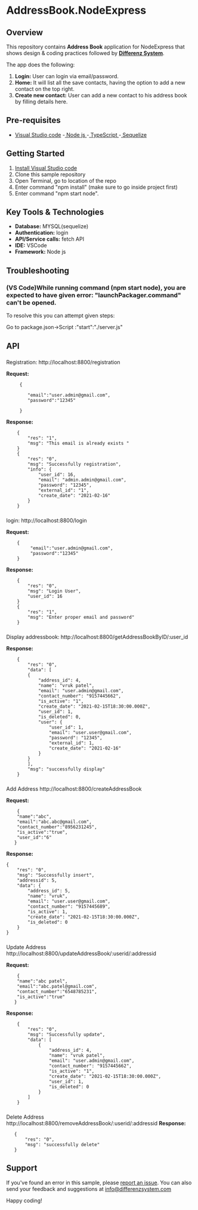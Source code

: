 # AddressBook.NodeExpress

## Overview
This repository contains **Address Book** application for NodeExpress that shows design & coding practices followed by **[Differenz System](http://www.differenzsystem.com/)**.

The app does the following:
1. **Login:** User can login via email/password. 
2. **Home:** It will list all the save contacts, having the option to add a new contact on the top right.
3. **Create new contact:** User can add a new contact to his address book by filling details here.

## Pre-requisites
- [Visual Studio code](https://code.visualstudio.com/)
-[ Node js ](https://nodejs.org/en/)
-[ TypeScript ](http://typescript.org/)
-[ Sequelize ](http://docs.sequelizejs.com/)


## Getting Started
1. [Install Visual Studio code](https://code.visualstudio.com/)
2. Clone this sample repository
3. Open Terminal, go to location of the repo
4. Enter command "npm install" (make sure to go inside project first)
5. Enter command "npm start node".


## Key Tools & Technologies
- **Database:** MYSQL(sequelize)
- **Authentication:** login
- **API/Service calls:** fetch API
- **IDE:**  VSCode
- **Framework:** Node js

## Troubleshooting
### (VS Code)While running command (npm start node), you are expected to have given error: "launchPackager.command" can't be opened.
To resolve this you can attempt given steps:

Go to package.json->Script :"start":"./server.js"



## API
###
Registration:
http://localhost:8800/registration

**Request:**
```
     {
	
        "email":"user.admin@gmail.com",
        "password":"12345"

     }
 ```
**Response:**
```
	{
        "res": "1",
        "msg": "This email is already exists "
    }
    {
        "res": "0",
        "msg": "Successfully registration",
        "info": {
            "user_id": 16,
            "email": "admin.admin@gmail.com",
            "password": "12345",
            "external_id": "1",
            "create_date": "2021-02-16"
        }
    }
```

###
login:
http://localhost:8800/login

**Request:**
```
    {
         "email":"user.admin@gmail.com",
         "password":"12345"
    }
```
**Response:**
```
    {
        "res": "0",
        "msg": "Login User",
        "user_id": 16
    }
    {
        "res": "1",
        "msg": "Enter proper email and password"
    }
```
###
Display addressbook:
http://localhost:8800/getAddressBookByID/:user_id

**Response:**
```
    {
        "res": "0",
        "data": [
        {
            "address_id": 4,
            "name": "vruk patel",
            "email": "user.admin@gmail.com",
            "contact_number": "9157445662",
            "is_active": "1",
            "create_date": "2021-02-15T18:30:00.000Z",
            "user_id": 1,
            "is_deleted": 0,
            "user": {
                "user_id": 1,
                "email": "user.user@gmail.com",
                "password": "12345",
                "external_id": 1,
                "create_date": "2021-02-16"
            }
        }
        ],
        "msg": "successfully display"
    }
```
###
Add Address
http://localhost:8800/createAddressBook

**Request:**
```
    {
    "name":"abc",
    "email":"abc.abc@gmail.com",
    "contact_number":"8956231245",
    "is_active":"true",
    "user_id":"6"
   }
```
**Response:**
```
{
    "res": "0",
    "msg": "Successfully insert",
    "addressid": 5,
    "data": {
        "address_id": 5,
        "name": "vruk",
        "email": "user.user@gmail.com",
        "contact_number": "9157445689",
        "is_active": 1,
        "create_date": "2021-02-15T18:30:00.000Z",
        "is_deleted": 0
    }
}
```
###
Update Address
http://localhost:8800/updateAddressBook/:userid/:addressid

**Request:**
```
    {
    "name":"abc patel",
    "email":"abc.patel@gmail.com",
    "contact_number":"6548785231",
    "is_active":"true"
   }  
```
**Response:**
```	
    {
        "res": "0",
        "msg": "Successfully update",
        "data": [
            {
                "address_id": 4,
                "name": "vruk patel",
                "email": "user.admin@gmail.com",
                "contact_number": "9157445662",
                "is_active": "1",
                "create_date": "2021-02-15T18:30:00.000Z",
                "user_id": 1,
                "is_deleted": 0
            }
        ]
    }
```
###
Delete Address
http://localhost:8800/removeAddressBook/:userid/:addressid
**Response:**
 ```
    {
        "res": "0",
        "msg": "successfully delete"
    }
```


## Support
If you've found an error in this sample, please [report an issue](https://github.com/differenz-system/AddressBook.NodeExpress). You can also send your feedback and suggestions at info@differenzsystem.com

Happy coding!
